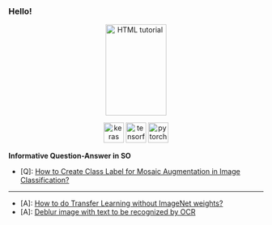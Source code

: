 ### Hello!

<p align="center">
  
<a href="https://stackoverflow.com/users/9215780/m-innat?tab=profile">
    <img src="https://github-readme-stackoverflow.vercel.app/?userID=9215780" alt="HTML tutorial" width="120" height="180"/>
</a>
 
</p>

<p align="center">
  <img src="https://github.com/valohai/ml-logos/blob/master/keras.svg" alt="keras" width="40" height="40"/> 
  <img src="https://www.vectorlogo.zone/logos/tensorflow/tensorflow-icon.svg" alt="tensorflow" width="40" height="40"/> 
  <img src="https://www.vectorlogo.zone/logos/pytorch/pytorch-icon.svg" alt="pytorch" width="40" height="40"/> 
</p>

**Informative Question-Answer in SO**

 - [Q]: [How to Create Class Label for Mosaic Augmentation in Image Classification?](https://stackoverflow.com/questions/65181294/how-to-create-class-label-for-mosaic-augmentation-in-image-classification)

 ---
 
 - [A]: [How to do Transfer Learning without ImageNet weights?](https://stackoverflow.com/questions/65136547/how-to-do-transfer-learning-without-imagenet-weights/65137708#65137708)
 - [A]: [Deblur image with text to be recognized by OCR](https://stackoverflow.com/questions/48674106/deblur-image-with-text-to-be-recognized-by-ocr/64843044#64843044)
 
 
 






